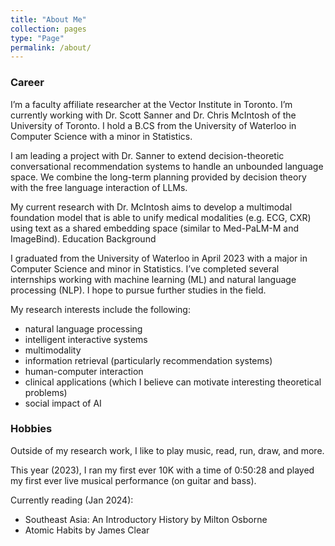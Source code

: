 ```yaml
---
title: "About Me"
collection: pages
type: "Page"
permalink: /about/
---
```


### Career
I’m a faculty affiliate researcher at the Vector Institute in Toronto. I’m currently working with Dr. Scott Sanner and Dr. Chris McIntosh of the University of Toronto. I hold a B.CS from the University of Waterloo in Computer Science with a minor in Statistics.

I am leading a project with Dr. Sanner to extend decision-theoretic conversational recommendation systems to handle an unbounded language space. We combine the long-term planning provided by decision theory with the free language interaction of LLMs.

My current research with Dr. McIntosh aims to develop a multimodal foundation model that is able to unify medical modalities (e.g. ECG, CXR) using text as a shared embedding space (similar to Med-PaLM-M and ImageBind).
Education Background

I graduated from the University of Waterloo in April 2023 with a major in Computer Science and minor in Statistics. I’ve completed several internships working with machine learning (ML) and natural language processing (NLP). I hope to pursue further studies in the field.

My research interests include the following:
- natural language processing
- intelligent interactive systems
- multimodality
- information retrieval (particularly recommendation systems)
- human-computer interaction
- clinical applications (which I believe can motivate interesting theoretical problems)
- social impact of AI

### Hobbies
Outside of my research work, I like to play music, read, run, draw, and more.

This year (2023), I ran my first ever 10K with a time of 0:50:28 and played my first ever live musical performance (on guitar and bass).

Currently reading (Jan 2024):
- Southeast Asia: An Introductory History by Milton Osborne
- Atomic Habits by James Clear
